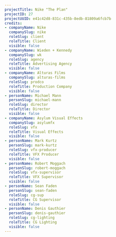 ```yaml
---
projectTitle: Nike "The Plan"
projectID: 27
projectUUID: e41c42d8-831c-435b-8edb-81809a6fcb7b
credits:
- companyName: Nike
  companySlug: nike
  roleSlug: client
  roleTitle: Client
  visible: false
- companyName: Wieden + Kennedy
  companySlug: wk
  roleSlug: agency
  roleTitle: Advertising Agency
  visible: false
- companyName: Alturas Films
  companySlug: alturas-films
  roleSlug: prodco
  roleTitle: Production Company
  visible: false
- personName: Michael Mann
  personSlug: michael-mann
  roleSlug: director
  roleTitle: Director
  visible: false
- companyName: Asylum Visual Effects
  companySlug: asylumfx
  roleSlug: vfx
  roleTitle: Visual Effects
  visible: false
- personName: Mark Kurtz
  personSlug: mark-kurtz
  roleSlug: vfx-producer
  roleTitle: VFX Producer
  visible: false
- personName: Robert Moggach
  personSlug: robert-moggach
  roleSlug: vfx-supervisor
  roleTitle: VFX Supervisor
  visible: false
- personName: Sean Faden
  personSlug: sean-faden
  roleSlug: cg-sup
  roleTitle: CG Supervisor
  visible: false
- personName: Denis Gauthier
  personSlug: denis-gauthier
  roleSlug: cg-lighting
  roleTitle: CG Lighting
  visible: false
---
```

